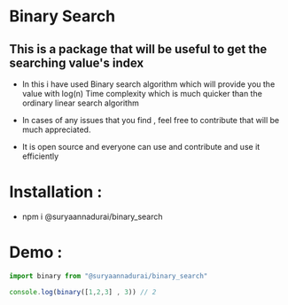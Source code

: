# Binary Search

## This is a package that will be useful to get the searching value's index

- In this i have used Binary search algorithm which will provide you the value with log(n) Time complexity which is much quicker than the ordinary linear search algorithm

- In cases of any issues that you find , feel free to contribute that will be much appreciated.

- It is open source and everyone can use and contribute and use it efficiently

# Installation :

- npm i @suryaannadurai/binary_search

# Demo :

```js
import binary from "@suryaannadurai/binary_search"

console.log(binary([1,2,3] , 3)) // 2
```




